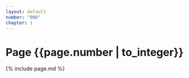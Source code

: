 ```yaml
---
layout: default
number: "006"
chapter: 1
---
```


# Page {{page.number | to_integer}}
{% include page.md %}
